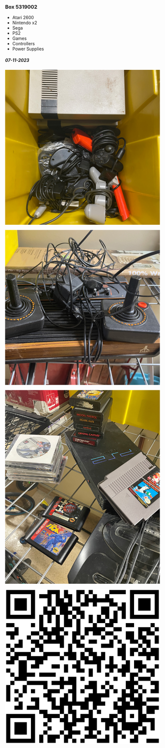 ### Box 5319002

- Atari 2600
- Nintendo x2
- Sega
- PS2
- Games
- Controllers
- Power Supplies

##### 07-11-2023

![5319002-1.png](Photos/5319002-1.jpg)

![5319002-2.png](Photos/5319002-2.jpg)

![5319002-3.png](Photos/5319002-3.jpg)

![5319002.svg](Labels/5319002.svg)